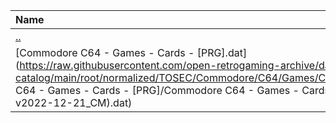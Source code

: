 |Name|Size|
|:---|---:|
|[..](../index.html)|DIR|
|[Commodore C64 - Games - Cards - [PRG].dat](https://raw.githubusercontent.com/open-retrogaming-archive/dat-catalog/main/root/normalized/TOSEC/Commodore/C64/Games/Cards/[PRG]/Commodore C64 - Games - Cards - [PRG]/Commodore C64 - Games - Cards - [PRG] (TOSEC-v2022-12-21_CM).dat)|69368|
